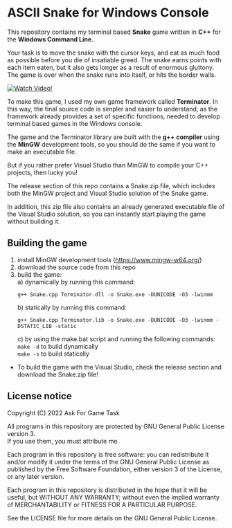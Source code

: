 # ASCII Snake for Windows Console

This repository contains my terminal based **Snake** game written in **C++** for the **Windows Command Line**. 

Your task is to move the snake with the cursor keys, and eat as much food as possible before you die of insatiable greed. The snake earns points with each item eaten, but it also gets longer as a result of enormous gluttony. The game is over when the snake runs into itself, or hits the border walls.  

[![Watch Video!](https://img.youtube.com/vi/gHzrvK6coAM/0.jpg)](http://www.youtube.com/watch?v=ivxeUwFvjow "Watch Video!")

To make this game, I used my own game framework called **Terminator**. In this way, the final source code is simpler and easier to understand, as the framework already provides a set of specific functions, needed to develop terminal based games in the Windows console.

The game and the Terminator library are built with the **g++ compiler** using the **MinGW** development tools, so you should do the same if you want to make an executable file.

But if you rather prefer Visual Studio than MinGW to compile your C++ projects, then lucky you! 

The release section of this repo contains a Snake.zip file, which includes both the MinGW project and Visual Studio solution of the Snake game.

In addition, this zip file also contains an already generated executable file of the Visual Studio solution, so you can instantly start playing the game without building it.


## Building the game

1. install MinGW development tools (https://www.mingw-w64.org/) 
2. download the source code from this repo 
3. build the game:  
    a) dynamically by running this command:
      ```shell
      g++ Snake.cpp Terminator.dll -o Snake.exe -DUNICODE -O3 -lwinmm
      ```
    b) statically by running this command:  
    ```shell
    g++ Snake.cpp Terminator.lib -o Snake.exe -DUNICODE -O3 -lwinmm -DSTATIC_LIB -static  
    ```
	  c) by using the make.bat script and running the following commands:  
    ```make -d``` to build dynamically  
    ```make -s``` to build statically  
	
  - To build the game with the Visual Studio, check the release section and download the Snake.zip file!


## License notice
Copyright (C) 2022 Ask For Game Task

All programs in this repository are protected by GNU General Public License version 3.  
If you use them, you must attribute me.

Each program in this repository is free software: 
you can redistribute it and/or modify it under the terms of the GNU General Public License as published by the Free Software Foundation, either version 3 of the License, or any later version.

Each program in this repository is distributed in the hope that it will be useful, but WITHOUT ANY WARRANTY; without even the implied warranty of MERCHANTABILITY or FITNESS FOR A PARTICULAR PURPOSE. 

See the LICENSE file for more details on the GNU General Public License.
